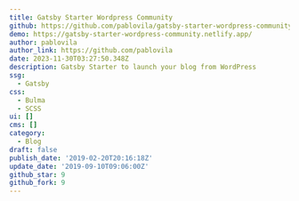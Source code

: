 ```yaml
---
title: Gatsby Starter Wordpress Community
github: https://github.com/pablovila/gatsby-starter-wordpress-community
demo: https://gatsby-starter-wordpress-community.netlify.app/
author: pablovila
author_link: https://github.com/pablovila
date: 2023-11-30T03:27:50.348Z
description: Gatsby Starter to launch your blog from WordPress
ssg:
  - Gatsby
css:
  - Bulma
  - SCSS
ui: []
cms: []
category:
  - Blog
draft: false
publish_date: '2019-02-20T20:16:18Z'
update_date: '2019-09-10T09:06:00Z'
github_star: 9
github_fork: 9
---
```

